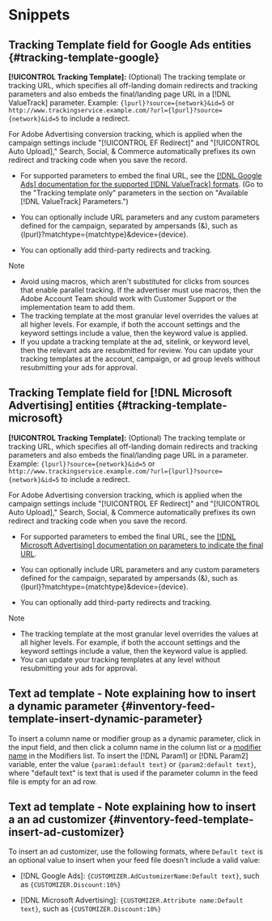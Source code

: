 # Snippets

## Tracking Template field for Google Ads entities {#tracking-template-google}

<!-- Duplicated from include file because one file has multiple occurrences, which ExL doesn't support. -->

**[!UICONTROL Tracking Template]:** (Optional) The tracking template or tracking URL, which specifies all off-landing domain redirects and tracking parameters and also embeds the final/landing page URL in a [!DNL ValueTrack] parameter. Example: `{lpurl}?source={network}&id=5` or `http://www.trackingservice.example.com/?url={lpurl}?source={network}&id=5` to include a redirect.

For Adobe Advertising conversion tracking, which is applied when the campaign settings include "[!UICONTROL EF Redirect]" and "[!UICONTROL Auto Upload]," Search, Social, & Commerce automatically prefixes its own redirect and tracking code when you save the record.

* For supported parameters to embed the final URL, see the [[!DNL Google Ads] documentation for the supported [!DNL ValueTrack] formats](https://support.google.com/google-ads/answer/6305348). (Go to the "Tracking template only" parameters in the section on "Available [!DNL ValueTrack] Parameters.")

* You can optionally include URL parameters and any custom parameters defined for the campaign, separated by ampersands (&), such as {lpurl}?matchtype={matchtype}&device={device}.

* You can optionally add third-party redirects and tracking.

>[!NOTE]
>
>* Avoid using macros, which aren't substituted for clicks from sources that enable parallel tracking. If the advertiser must use macros, then the Adobe Account Team should work with Customer Support or the implementation team to add them.
>* The tracking template at the most granular level overrides the values at all higher levels. For example, if both the account settings and the keyword settings include a value, then the keyword value is applied.
>* If you update a tracking template at the ad, sitelink, or keyword level, then the relevant ads are resubmitted for review. You can update your tracking templates at the account, campaign, or ad group levels without resubmitting your ads for approval.

## Tracking Template field for [!DNL Microsoft Advertising] entities {#tracking-template-microsoft}

<!-- Search CRUD and bulk edit of Microsoft entity settings -->

**[!UICONTROL Tracking Template]:** (Optional) The tracking template or tracking URL, which specifies all off-landing domain redirects and tracking parameters and also embeds the final/landing page URL in a parameter. Example: `{lpurl}?source={network}&id=5` or `http://www.trackingservice.example.com/?url={lpurl}?source={network}&id=5` to include a redirect.

For Adobe Advertising conversion tracking, which is applied when the campaign settings include "[!UICONTROL EF Redirect]" and "[!UICONTROL Auto Upload]," Search, Social, & Commerce automatically prefixes its own redirect and tracking code when you save the record.

* For supported parameters to embed the final URL, see the [[!DNL Microsoft Advertising] documentation on parameters to indicate the final URL](https://help.ads.microsoft.com/#apex/3/en/56799).

* You can optionally include URL parameters and any custom parameters defined for the campaign, separated by ampersands (&), such as {lpurl}?matchtype={matchtype}&device={device}.

* You can optionally add third-party redirects and tracking.

<!-- Some entities may need additional/different notes. Try to keep this applicable to all MS entities. -->

>[!NOTE]
>
>* The tracking template at the most granular level overrides the values at all higher levels. For example, if both the account settings and the keyword settings include a value, then the keyword value is applied.
>* You can update your tracking templates at any level without resubmitting your ads for approval.

## Text ad template - Note explaining how to insert a dynamic parameter {#inventory-feed-template-insert-dynamic-parameter}

To insert a column name or modifier group as a dynamic parameter, click in the input field, and then click a column name in the column list or a [modifier name](/help/search-social-commerce/campaign-management/inventory-feeds/modifiers-manage.md) in the Modifiers list. To insert the [!DNL Param1] or [!DNL Param2] variable, enter the value `{param1:default text}` or `{param2:default text}`, where &quot;default text&quot; is text that is used if the parameter column in the feed file is empty for an ad row.

## Text ad template - Note explaining how to insert a an ad customizer {#inventory-feed-template-insert-ad-customizer}

To insert an ad customizer, use the following formats, where `Default text` is an optional value to insert when your feed file doesn't include a valid value:

* [!DNL Google Ads]: `{CUSTOMIZER.AdCustomizerName:Default text}`, such as `{CUSTOMIZER.Discount:10%}`

* [!DNL Microsoft Advertising]: `{CUSTOMIZER.Attribute name:Default text}`, such as `{CUSTOMIZER.Discount:10%}`
